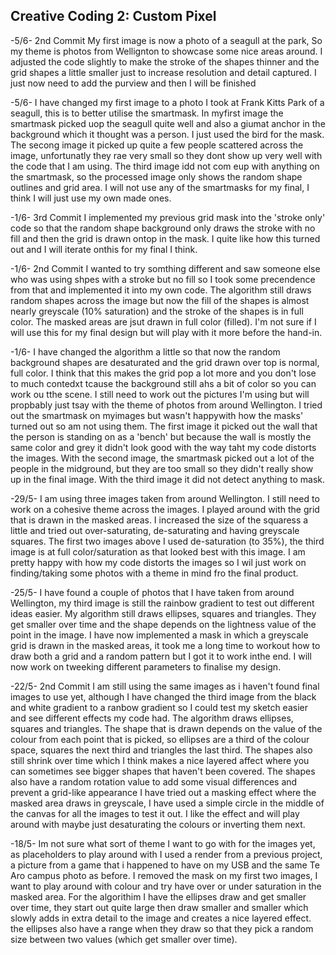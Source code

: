 ## Creative Coding 2: Custom Pixel
-5/6- 2nd Commit
My first image is now a photo of a seagull at the park, So my theme is photos from Wellignton to showcase some nice areas around. I adjusted the code slightly to make the stroke of the shapes thinner and the grid shapes a little smaller just to increase resolution and detail captured. I just now need to add the purview and then I will be finished

-5/6-
I have changed my first image to a photo I took at Frank Kitts Park of a seagull, this is to better utilise the smartmask. In myfirst image the smartmask picked uop the seagull quite well and also a giumat anchor in the background which it thought was a person. I just used the bird for the mask. The secong image it picked up quite a few people scattered across the image, unfortunatly they rae very small so they dont show up very well with the code that I am using. The third image idd not com eup with anything on the smartmask, so the processed image only shows the random shape outlines and grid area. I will not use any of the smartmasks for my final, I think I will just use my own made ones.

-1/6- 3rd Commit
I implemented my previous grid mask into the 'stroke only' code so that the random shape background only draws the stroke with no fill and then the grid is drawn ontop in the mask. I quite like how this turned out and I will iterate onthis for my final I think.

-1/6- 2nd Commit
I wanted to try somthing different and saw someone else who was using shpes with a stroke but no fill so I took some precendence from that and implemented it into my own code. The algorithm still draws random shapes across the image but now the fill of the shapes is almost nearly greyscale (10% saturation) and the stroke of the shapes is in full color. The masked areas are jsut drawn in full color (filled). I'm not sure if I will use this for my final design but will play with it more before the hand-in.

-1/6-
I have changed the algorithm a little so that now the random background shapes are desaturated and the grid drawn over top is normal, full color. I think that this makes the grid pop a lot more and you don't lose to much contedxt tcause the background still ahs a bit of color so you can work ou tthe scene. I still need to work out the pictures I'm using but will propbably just tsay with the theme of photos from around Wellington.
I tried out the smartmask on myimages but wasn't happywith how the masks' turned out so am not using them. The first image it picked out the wall that the person is standing on as a 'bench' but because the wall is mostly the same color and grey it didn't look good with the way taht my code distorts the images. With the second image, the smartmask picked out a lot of the people in the midground, but they are too small so they didn't really show up in the final image. With the third image it did not detect anything to mask.

-29/5-
I am using three images taken from around Wellington. I still need to work on a cohesive theme across the images.
I played around with the grid that is drawn in the masked areas. I increased the size of the squaress a little and tried out over-saturating, de-saturating and having greyscale squares. The first two images above I used de-saturation (to 35%), the third image is at full color/saturation as that looked best with this image.
I am pretty happy with how my code distorts the images so I wil just work on finding/taking some photos with a theme in mind fro the final product.

-25/5-
I have found a couple of photos that I have taken from around Wellington, my third image is still the rainbow gradient to test out different ideas easier.
My algorithm still draws ellipses, squares and triangles. They get smaller over time and the shape depends on the lightness value of the point in the image. 
I have now implemented a mask in which a greyscale grid is drawn in the masked areas, it took me a long time to workout how to draw both a grid and a random pattern but I got it to work inthe end.
I will now work on tweeking different parameters to finalise my design.

-22/5- 2nd Commit
I am still using the same images as i haven't found final images to use yet, although I have changed the third image from the black and white gradient to a ranbow gradient so I could test my sketch easier and see different effects my code had.
The algorithm draws ellipses, squares and triangles. The shape that is drawn depends on the value of the colour from each point that is picked, so ellipses are a third of the colour space, squares the next third and triangles the last third. The shapes also still shrink over time which I think makes a nice layered affect where you can sometimes see bigger shapes that haven't been covered. The shapes also have a random rotation value to add some visual differences and prevent a grid-like appearance 
I have tried out a masking effect where the masked area draws in greyscale, I have used a simple circle in the middle of the canvas for all the images to test it out. I like the effect and will play around with maybe just desaturating the colours or inverting them next.

-18/5-
Im not sure what sort of theme I want to go with for the images yet, as placeholders to play around with I used a render from a previous project, a picture from a game that i happened to have on my USB and the same Te Aro campus photo as before. 
I removed the mask on my first two images, I want to play around with colour and try have over or under saturation in the masked area. 
For the algorithim I have the ellipses draw and get smaller over time, they start out quite large then draw smaller and smaller which slowly adds in extra detail to the image and creates a nice layered effect. the ellipses also have a range when they draw so that they pick a random size between two values (which get smaller over time).
